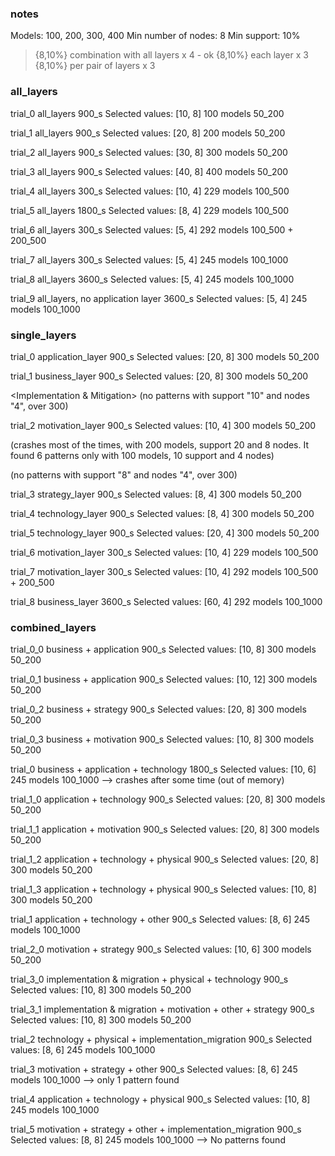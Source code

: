 ### notes 

Models: 100, 200, 300, 400
Min number of nodes: 8
Min support: 10%

> {8,10%} combination with all layers x 4 - ok
> {8,10%} each layer x 3
> {8,10%} per pair of layers x 3

### all_layers

trial_0
all_layers
900_s
Selected values: [10, 8]
100 models 50_200

trial_1 
all_layers
900_s
Selected values: [20, 8]
200 models 50_200

trial_2 
all_layers
900_s
Selected values: [30, 8]
300 models 50_200

trial_3 
all_layers
900_s
Selected values: [40, 8]
400 models 50_200

trial_4
all_layers
300_s
Selected values: [10, 4]
229 models 100_500

trial_5
all_layers
1800_s
Selected values: [8, 4]
229 models 100_500

trial_6
all_layers
300_s
Selected values: [5, 4]
292 models 100_500 + 200_500

trial_7 
all_layers
300_s
Selected values: [5, 4]
245 models 100_1000

trial_8 
all_layers
3600_s
Selected values: [5, 4]
245 models 100_1000

trial_9 
all_layers, no application layer
3600_s
Selected values: [5, 4]
245 models 100_1000

### single_layers

trial_0
application_layer
900_s
Selected values: [20, 8]
300 models 50_200

trial_1
business_layer
900_s
Selected values: [20, 8]
300 models 50_200

<Implementation & Mitigation> (no patterns with support "10" and nodes "4", over 300)

trial_2
motivation_layer
900_s
Selected values: [10, 4]
300 models 50_200

<Other> (crashes most of the times, with 200 models, support 20 and 8 nodes. It found 6 patterns only with 100 models, 10 support and 4 nodes)

<Physical> (no patterns with support "8" and nodes "4", over 300)

trial_3
strategy_layer
900_s
Selected values: [8, 4]
300 models 50_200

trial_4
technology_layer
900_s
Selected values: [8, 4]
300 models 50_200

trial_5
technology_layer
900_s
Selected values: [20, 4]
300 models 50_200

trial_6
motivation_layer
300_s
Selected values: [10, 4]
229 models 100_500

trial_7
motivation_layer
300_s
Selected values: [10, 4]
292 models 100_500 + 200_500

trial_8
business_layer
3600_s
Selected values: [60, 4]
292 models 100_1000

### combined_layers

trial_0_0
business + application
900_s
Selected values: [10, 8]
300 models 50_200

trial_0_1
business + application
900_s
Selected values: [10, 12]
300 models 50_200

trial_0_2
business + strategy
900_s
Selected values: [20, 8]
300 models 50_200

trial_0_3
business + motivation
900_s
Selected values: [10, 8]
300 models 50_200

trial_0
business + application + technology
1800_s
Selected values: [10, 6]
245 models 100_1000
--> crashes after some time (out of memory)

trial_1_0
application + technology
900_s
Selected values: [20, 8]
300 models 50_200

trial_1_1
application + motivation
900_s
Selected values: [20, 8]
300 models 50_200

trial_1_2
application + technology + physical
900_s
Selected values: [20, 8]
300 models 50_200

trial_1_3
application + technology + physical
900_s
Selected values: [10, 8]
300 models 50_200

trial_1
application + technology + other
900_s
Selected values: [8, 6]
245 models 100_1000

trial_2_0
motivation + strategy
900_s
Selected values: [10, 6]
300 models 50_200

trial_3_0
implementation & migration + physical + technology
900_s
Selected values: [10, 8]
300 models 50_200

trial_3_1
implementation & migration + motivation + other + strategy
900_s
Selected values: [10, 8]
300 models 50_200

trial_2
technology + physical + implementation_migration
900_s
Selected values: [8, 6]
245 models 100_1000

trial_3
motivation + strategy + other
900_s
Selected values: [8, 6]
245 models 100_1000
--> only 1 pattern found

trial_4
application + technology + physical
900_s
Selected values: [10, 8]
245 models 100_1000

trial_5
motivation + strategy + other + implementation_migration
900_s
Selected values: [8, 8]
245 models 100_1000
--> No patterns found
